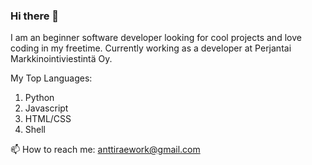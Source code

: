 ### Hi there 👋
I am an beginner software developer looking for cool projects and love coding in my freetime. 
Currently working as a developer at Perjantai Markkinointiviestintä Oy.

My Top Languages:
1. Python
2. Javascript
3. HTML/CSS
4. Shell

📫 How to reach me: anttiraework@gmail.com
<!--
**AnttiRae/AnttiRae** is a ✨ _special_ ✨ repository because its `README.md` (this file) appears on your GitHub profile.

Here are some ideas to get you started:

- 🔭 I’m currently working on ...
- 🌱 I’m currently learning ...
- 👯 I’m looking to collaborate on ...
- 🤔 I’m looking for help with ...
- 💬 Ask me about ...
- 😄 Pronouns: ...
- ⚡ Fun fact: ...
-->
